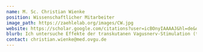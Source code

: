 ```yaml
---
name: M. Sc. Christian Wienke
position: Wissenschaftlicher Mitarbeiter
image_path: https://zaehlelab.org/images/CW.jpg
website: https://scholar.google.com/citations?user=icBOnyIAAAAJ&hl=de&oi=ao
blurb: Ich untersuche Effekte der transkutanen Vagusnerv-Stimulation (tVNS) auf zentrale neuronale Prozesse bei gesunden Erwachsenen. Von besonderem Interesse ist dabei die Suche nach einem Biomarker für die Effektivität von tVNS.
contact: christian.wienke@med.ovgu.de
---
```

